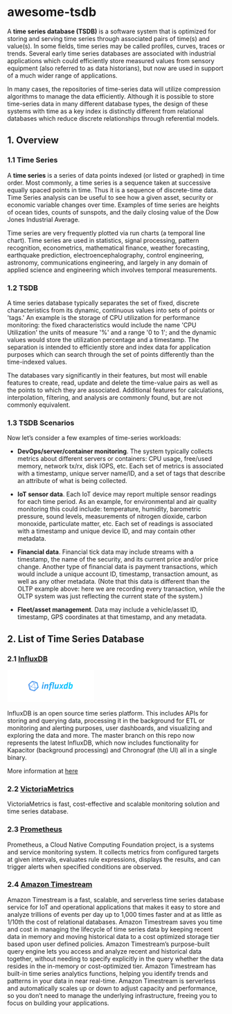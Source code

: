 # awesome-tsdb

A **time series database (TSDB)** is a software system that is optimized for storing and serving time series through associated pairs of time(s) and value(s). In some fields, time series may be called profiles, curves, traces or trends. Several early time series databases are associated with industrial applications which could efficiently store measured values from sensory equipment (also referred to as data historians), but now are used in support of a much wider range of applications.

In many cases, the repositories of time-series data will utilize compression algorithms to manage the data efficiently. Although it is possible to store time-series data in many different database types, the design of these systems with time as a key index is distinctly different from relational databases which reduce discrete relationships through referential models.

## 1. Overview

### 1.1 Time Series

A **time series** is a series of data points indexed (or listed or graphed) in time order. Most commonly, a time series is a sequence taken at successive equally spaced points in time. Thus it is a sequence of discrete-time data. Time Series analysis can be useful to see how a given asset, security or economic variable changes over time. Examples of time series are heights of ocean tides, counts of sunspots, and the daily closing value of the Dow Jones Industrial Average.

Time series are very frequently plotted via run charts (a temporal line chart). Time series are used in statistics, signal processing, pattern recognition, econometrics, mathematical finance, weather forecasting, earthquake prediction, electroencephalography, control engineering, astronomy, communications engineering, and largely in any domain of applied science and engineering which involves temporal measurements.

### 1.2 TSDB

A time series database typically separates the set of fixed, discrete characteristics from its dynamic, continuous values into sets of points or 'tags.' An example is the storage of CPU utilization for performance monitoring: the fixed characteristics would include the name 'CPU Utilization' the units of measure '%' and a range '0 to 1'; and the dynamic values would store the utilization percentage and a timestamp. The separation is intended to efficiently store and index data for application purposes which can search through the set of points differently than the time-indexed values.

The databases vary significantly in their features, but most will enable features to create, read, update and delete the time-value pairs as well as the points to which they are associated. Additional features for calculations, interpolation, filtering, and analysis are commonly found, but are not commonly equivalent.

### 1.3 TSDB Scenarios

Now let’s consider a few examples of time-series workloads:

-   **DevOps/server/container monitoring**. The system typically collects metrics about different servers or containers: CPU usage, free/used memory, network tx/rx, disk IOPS, etc. Each set of metrics is associated with a timestamp, unique server name/ID, and a set of tags that describe an attribute of what is being collected.

-   **IoT sensor data**. Each IoT device may report multiple sensor readings for each time period. As an example, for environmental and air quality monitoring this could include: temperature, humidity, barometric pressure, sound levels, measurements of nitrogen dioxide, carbon monoxide, particulate matter, etc. Each set of readings is associated with a timestamp and unique device ID, and may contain other metadata.

-   **Financial data**. Financial tick data may include streams with a timestamp, the name of the security, and its current price and/or price change. Another type of financial data is payment transactions, which would include a unique account ID, timestamp, transaction amount, as well as any other metadata. (Note that this data is different than the OLTP example above: here we are recording every transaction, while the OLTP system was just reflecting the current state of the system.)

-   **Fleet/asset management**. Data may include a vehicle/asset ID, timestamp, GPS coordinates at that timestamp, and any metadata.

## 2. List of Time Series Database

### 2.1 [InfluxDB](https://github.com/influxdata/influxdb)

![](./assets/Influxdb_logo.png)

InfluxDB is an open source time series platform. This includes APIs for storing and querying data, processing it in the background for ETL or monitoring and alerting purposes, user dashboards, and visualizing and exploring the data and more. The master branch on this repo now represents the latest InfluxDB, which now includes functionality for Kapacitor (background processing) and Chronograf (the UI) all in a single binary.

More information at [here](./influxdb/README.md)

### 2.2 [VictoriaMetrics](https://github.com/VictoriaMetrics/VictoriaMetrics)

VictoriaMetrics is fast, cost-effective and scalable monitoring solution and time series database.

### 2.3 [Prometheus](https://github.com/prometheus/prometheus)

Prometheus, a Cloud Native Computing Foundation project, is a systems and service monitoring system. It collects metrics from configured targets at given intervals, evaluates rule expressions, displays the results, and can trigger alerts when specified conditions are observed.

### 2.4 [Amazon Timestream](https://aws.amazon.com/timestream/)

Amazon Timestream is a fast, scalable, and serverless time series database service for IoT and operational applications that makes it easy to store and analyze trillions of events per day up to 1,000 times faster and at as little as 1/10th the cost of relational databases. Amazon Timestream saves you time and cost in managing the lifecycle of time series data by keeping recent data in memory and moving historical data to a cost optimized storage tier based upon user defined policies. Amazon Timestream’s purpose-built query engine lets you access and analyze recent and historical data together, without needing to specify explicitly in the query whether the data resides in the in-memory or cost-optimized tier. Amazon Timestream has built-in time series analytics functions, helping you identify trends and patterns in your data in near real-time. Amazon Timestream is serverless and automatically scales up or down to adjust capacity and performance, so you don’t need to manage the underlying infrastructure, freeing you to focus on building your applications.


